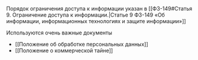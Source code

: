 Порядок ограничения доступа к информации указан в [[ФЗ-149#Статья 9. Ограничение доступа к информации.|Статье 9 ФЗ-149 «Об информации, информационных технологиях и защите информации»]]

Используются очень важные документы
- [[Положение об обработке персональных данных]]
- [[Положение о коммерческой тайне]]


